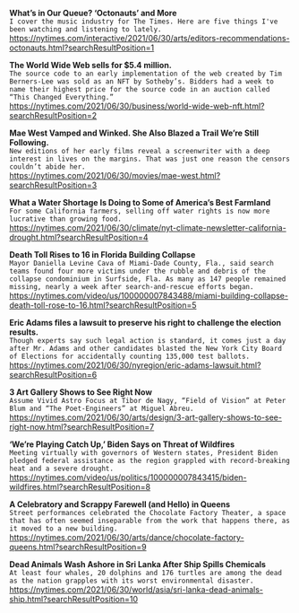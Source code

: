 **What’s in Our Queue? ‘Octonauts’ and More**\
`I cover the music industry for The Times. Here are five things I've been watching and listening to lately.`\
https://nytimes.com/interactive/2021/06/30/arts/editors-recommendations-octonauts.html?searchResultPosition=1

**The World Wide Web sells for $5.4 million.**\
`The source code to an early implementation of the web created by Tim Berners-Lee was sold as an NFT by Sotheby’s. Bidders had a week to name their highest price for the source code in an auction called “This Changed Everything.”`\
https://nytimes.com/2021/06/30/business/world-wide-web-nft.html?searchResultPosition=2

**Mae West Vamped and Winked. She Also Blazed a Trail We’re Still Following.**\
`New editions of her early films reveal a screenwriter with a deep interest in lives on the margins. That was just one reason the censors couldn’t abide her.`\
https://nytimes.com/2021/06/30/movies/mae-west.html?searchResultPosition=3

**What a Water Shortage Is Doing to Some of America’s Best Farmland**\
`For some California farmers, selling off water rights is now more lucrative than growing food.`\
https://nytimes.com/2021/06/30/climate/nyt-climate-newsletter-california-drought.html?searchResultPosition=4

**Death Toll Rises to 16 in Florida Building Collapse**\
`Mayor Daniella Levine Cava of Miami-Dade County, Fla., said search teams found four more victims under the rubble and debris of the collapse condominium in Surfside, Fla. As many as 147 people remained missing, nearly a week after search-and-rescue efforts began.`\
https://nytimes.com/video/us/100000007843488/miami-building-collapse-death-toll-rose-to-16.html?searchResultPosition=5

**Eric Adams files a lawsuit to preserve his right to challenge the election results.**\
`Though experts say such legal action is standard, it comes just a day after Mr. Adams and other candidates blasted the New York City Board of Elections for accidentally counting 135,000 test ballots.`\
https://nytimes.com/2021/06/30/nyregion/eric-adams-lawsuit.html?searchResultPosition=6

**3 Art Gallery Shows to See Right Now**\
`Assume Vivid Astro Focus at Tibor de Nagy, “Field of Vision” at Peter Blum and “The Poet-Engineers” at Miguel Abreu.`\
https://nytimes.com/2021/06/30/arts/design/3-art-gallery-shows-to-see-right-now.html?searchResultPosition=7

**‘We’re Playing Catch Up,’ Biden Says on Threat of Wildfires**\
`Meeting virtually with governors of Western states, President Biden pledged federal assistance as the region grappled with record-breaking heat and a severe drought.`\
https://nytimes.com/video/us/politics/100000007843415/biden-wildfires.html?searchResultPosition=8

**A Celebratory and Scrappy Farewell (and Hello) in Queens**\
`Street performances celebrated the Chocolate Factory Theater, a space that has often seemed inseparable from the work that happens there, as it moved to a new building.`\
https://nytimes.com/2021/06/30/arts/dance/chocolate-factory-queens.html?searchResultPosition=9

**Dead Animals Wash Ashore in Sri Lanka After Ship Spills Chemicals**\
`At least four whales, 20 dolphins and 176 turtles are among the dead as the nation grapples with its worst environmental disaster.`\
https://nytimes.com/2021/06/30/world/asia/sri-lanka-dead-animals-ship.html?searchResultPosition=10

